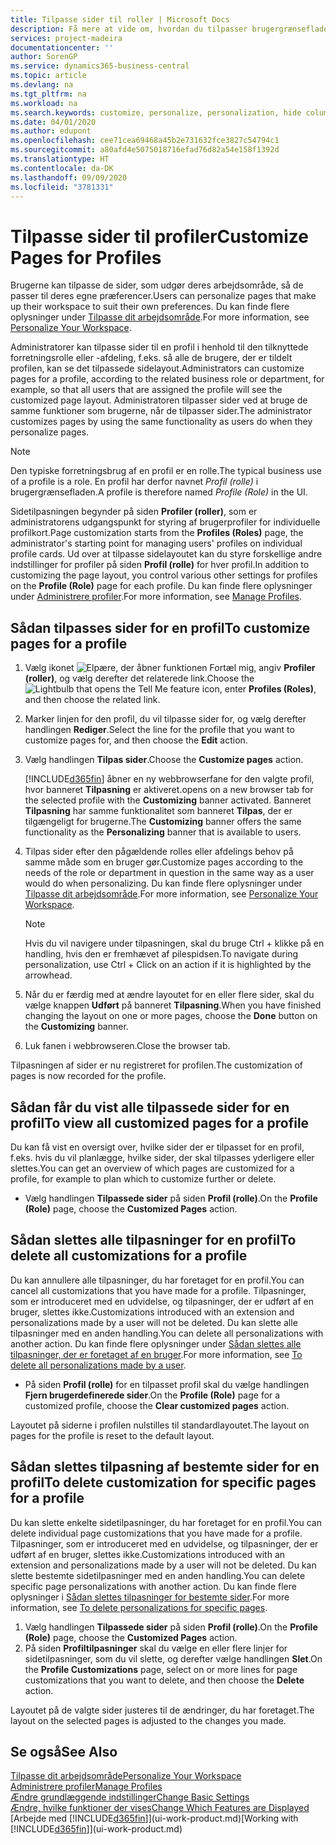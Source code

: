 ```yaml
---
title: Tilpasse sider til roller | Microsoft Docs
description: Få mere at vide om, hvordan du tilpasser brugergrænsefladen for en profil (rolle), så alle brugere, der har fået tildelt denne rolle, kan se et tilpasset arbejdsområde.
services: project-madeira
documentationcenter: ''
author: SorenGP
ms.service: dynamics365-business-central
ms.topic: article
ms.devlang: na
ms.tgt_pltfrm: na
ms.workload: na
ms.search.keywords: customize, personalize, personalization, hide columns, remove fields, move fields
ms.date: 04/01/2020
ms.author: edupont
ms.openlocfilehash: cee71cea69468a45b2e731632fce3827c54794c1
ms.sourcegitcommit: a80afd4e5075018716efad76d82a54e158f1392d
ms.translationtype: HT
ms.contentlocale: da-DK
ms.lasthandoff: 09/09/2020
ms.locfileid: "3781331"
---
```

# <a name="customize-pages-for-profiles"></a><span data-ttu-id="c98e3-103">Tilpasse sider til profiler</span><span class="sxs-lookup"><span data-stu-id="c98e3-103">Customize Pages for Profiles</span></span>
<span data-ttu-id="c98e3-104">Brugerne kan tilpasse de sider, som udgør deres arbejdsområde, så de passer til deres egne præferencer.</span><span class="sxs-lookup"><span data-stu-id="c98e3-104">Users can personalize pages that make up their workspace to suit their own preferences.</span></span> <span data-ttu-id="c98e3-105">Du kan finde flere oplysninger under [Tilpasse dit arbejdsområde](ui-personalization-user.md).</span><span class="sxs-lookup"><span data-stu-id="c98e3-105">For more information, see [Personalize Your Workspace](ui-personalization-user.md).</span></span>

<span data-ttu-id="c98e3-106">Administratorer kan tilpasse sider til en profil i henhold til den tilknyttede forretningsrolle eller -afdeling, f.eks. så alle de brugere, der er tildelt profilen, kan se det tilpassede sidelayout.</span><span class="sxs-lookup"><span data-stu-id="c98e3-106">Administrators can customize pages for a profile, according to the related business role or department, for example, so that all users that are assigned the profile will see the customized page layout.</span></span> <span data-ttu-id="c98e3-107">Administratoren tilpasser sider ved at bruge de samme funktioner som brugerne, når de tilpasser sider.</span><span class="sxs-lookup"><span data-stu-id="c98e3-107">The administrator customizes pages by using the same functionality as users do when they personalize pages.</span></span>

> [!NOTE]
> <span data-ttu-id="c98e3-108">Den typiske forretningsbrug af en profil er en rolle.</span><span class="sxs-lookup"><span data-stu-id="c98e3-108">The typical business use of a profile is a role.</span></span> <span data-ttu-id="c98e3-109">En profil har derfor navnet *Profil (rolle)* i brugergrænsefladen.</span><span class="sxs-lookup"><span data-stu-id="c98e3-109">A profile is therefore named *Profile (Role)* in the UI.</span></span>

<span data-ttu-id="c98e3-110">Sidetilpasningen begynder på siden **Profiler (roller)**, som er administratorens udgangspunkt for styring af brugerprofiler for individuelle profilkort.</span><span class="sxs-lookup"><span data-stu-id="c98e3-110">Page customization starts from the **Profiles (Roles)** page, the administrator's starting point for managing users' profiles on individual profile cards.</span></span> <span data-ttu-id="c98e3-111">Ud over at tilpasse sidelayoutet kan du styre forskellige andre indstillinger for profiler på siden **Profil (rolle)** for hver profil.</span><span class="sxs-lookup"><span data-stu-id="c98e3-111">In addition to customizing the page layout, you control various other settings for profiles on the **Profile (Role)** page for each profile.</span></span> <span data-ttu-id="c98e3-112">Du kan finde flere oplysninger under [Administrere profiler](admin-users-profiles-roles.md).</span><span class="sxs-lookup"><span data-stu-id="c98e3-112">For more information, see [Manage Profiles](admin-users-profiles-roles.md).</span></span>

## <a name="to-customize-pages-for-a-profile"></a><span data-ttu-id="c98e3-113">Sådan tilpasses sider for en profil</span><span class="sxs-lookup"><span data-stu-id="c98e3-113">To customize pages for a profile</span></span>
1. <span data-ttu-id="c98e3-114">Vælg ikonet ![Elpære, der åbner funktionen Fortæl mig](media/ui-search/search_small.png "Fortæl mig, hvad du vil foretage dig"), angiv **Profiler (roller)**, og vælg derefter det relaterede link.</span><span class="sxs-lookup"><span data-stu-id="c98e3-114">Choose the ![Lightbulb that opens the Tell Me feature](media/ui-search/search_small.png "Tell me what you want to do") icon, enter **Profiles (Roles)**, and then choose the related link.</span></span>
2. <span data-ttu-id="c98e3-115">Marker linjen for den profil, du vil tilpasse sider for, og vælg derefter handlingen **Rediger**.</span><span class="sxs-lookup"><span data-stu-id="c98e3-115">Select the line for the profile that you want to customize pages for, and then choose the **Edit** action.</span></span>
3. <span data-ttu-id="c98e3-116">Vælg handlingen **Tilpas sider**.</span><span class="sxs-lookup"><span data-stu-id="c98e3-116">Choose the **Customize pages** action.</span></span>

    [!INCLUDE[d365fin](includes/d365fin_md.md)] <span data-ttu-id="c98e3-117">åbner en ny webbrowserfane for den valgte profil, hvor banneret **Tilpasning** er aktiveret.</span><span class="sxs-lookup"><span data-stu-id="c98e3-117">opens on a new browser tab for the selected profile with the **Customizing** banner activated.</span></span> <span data-ttu-id="c98e3-118">Banneret **Tilpasning** har samme funktionalitet som banneret **Tilpas**, der er tilgængeligt for brugerne.</span><span class="sxs-lookup"><span data-stu-id="c98e3-118">The **Customizing** banner offers the same functionality as the **Personalizing** banner that is available to users.</span></span>

4. <span data-ttu-id="c98e3-119">Tilpas sider efter den pågældende rolles eller afdelings behov på samme måde som en bruger gør.</span><span class="sxs-lookup"><span data-stu-id="c98e3-119">Customize pages according to the needs of the role or department in question in the same way as a user would do when personalizing.</span></span> <span data-ttu-id="c98e3-120">Du kan finde flere oplysninger under [Tilpasse dit arbejdsområde](ui-personalization-user.md).</span><span class="sxs-lookup"><span data-stu-id="c98e3-120">For more information, see [Personalize Your Workspace](ui-personalization-user.md).</span></span>

    > [!NOTE]
    > <span data-ttu-id="c98e3-121">Hvis du vil navigere under tilpasningen, skal du bruge Ctrl + klikke på en handling, hvis den er fremhævet af pilespidsen.</span><span class="sxs-lookup"><span data-stu-id="c98e3-121">To navigate during personalization, use Ctrl + Click on an action if it is highlighted by the arrowhead.</span></span>

5. <span data-ttu-id="c98e3-122">Når du er færdig med at ændre layoutet for en eller flere sider, skal du vælge knappen **Udført** på banneret **Tilpasning**.</span><span class="sxs-lookup"><span data-stu-id="c98e3-122">When you have finished changing the layout on one or more pages, choose the **Done** button on the **Customizing** banner.</span></span>
6. <span data-ttu-id="c98e3-123">Luk fanen i webbrowseren.</span><span class="sxs-lookup"><span data-stu-id="c98e3-123">Close the browser tab.</span></span>

<span data-ttu-id="c98e3-124">Tilpasningen af sider er nu registreret for profilen.</span><span class="sxs-lookup"><span data-stu-id="c98e3-124">The customization of pages is now recorded for the profile.</span></span>

## <a name="to-view-all-customized-pages-for-a-profile"></a><span data-ttu-id="c98e3-125">Sådan får du vist alle tilpassede sider for en profil</span><span class="sxs-lookup"><span data-stu-id="c98e3-125">To view all customized pages for a profile</span></span>
<span data-ttu-id="c98e3-126">Du kan få vist en oversigt over, hvilke sider der er tilpasset for en profil, f.eks. hvis du vil planlægge, hvilke sider, der skal tilpasses yderligere eller slettes.</span><span class="sxs-lookup"><span data-stu-id="c98e3-126">You can get an overview of which pages are customized for a profile, for example to plan which to customize further or delete.</span></span>

- <span data-ttu-id="c98e3-127">Vælg handlingen **Tilpassede sider** på siden **Profil (rolle)**.</span><span class="sxs-lookup"><span data-stu-id="c98e3-127">On the **Profile (Role)** page, choose the **Customized Pages** action.</span></span>

## <a name="to-delete-all-customizations-for-a-profile"></a><span data-ttu-id="c98e3-128">Sådan slettes alle tilpasninger for en profil</span><span class="sxs-lookup"><span data-stu-id="c98e3-128">To delete all customizations for a profile</span></span>
<span data-ttu-id="c98e3-129">Du kan annullere alle tilpasninger, du har foretaget for en profil.</span><span class="sxs-lookup"><span data-stu-id="c98e3-129">You can cancel all customizations that you have made for a profile.</span></span> <span data-ttu-id="c98e3-130">Tilpasninger, som er introduceret med en udvidelse, og tilpasninger, der er udført af en bruger, slettes ikke.</span><span class="sxs-lookup"><span data-stu-id="c98e3-130">Customizations introduced with an extension and personalizations made by a user will not be deleted.</span></span> <span data-ttu-id="c98e3-131">Du kan slette alle tilpasninger med en anden handling.</span><span class="sxs-lookup"><span data-stu-id="c98e3-131">You can delete all personalizations with another action.</span></span> <span data-ttu-id="c98e3-132">Du kan finde flere oplysninger under [Sådan slettes alle tilpasninger, der er foretaget af en bruger](admin-users-profiles-roles.md#to-delete-all-personalizations-made-by-a-user).</span><span class="sxs-lookup"><span data-stu-id="c98e3-132">For more information, see [To delete all personalizations made by a user](admin-users-profiles-roles.md#to-delete-all-personalizations-made-by-a-user).</span></span>

- <span data-ttu-id="c98e3-133">På siden **Profil (rolle)** for en tilpasset profil skal du vælge handlingen **Fjern brugerdefinerede sider**.</span><span class="sxs-lookup"><span data-stu-id="c98e3-133">On the **Profile (Role)** page for a customized profile, choose the **Clear customized pages** action.</span></span>

<span data-ttu-id="c98e3-134">Layoutet på siderne i profilen nulstilles til standardlayoutet.</span><span class="sxs-lookup"><span data-stu-id="c98e3-134">The layout on pages for the profile is reset to the default layout.</span></span>  

## <a name="to-delete-customization-for-specific-pages-for-a-profile"></a><span data-ttu-id="c98e3-135">Sådan slettes tilpasning af bestemte sider for en profil</span><span class="sxs-lookup"><span data-stu-id="c98e3-135">To delete customization for specific pages for a profile</span></span>
<span data-ttu-id="c98e3-136">Du kan slette enkelte sidetilpasninger, du har foretaget for en profil.</span><span class="sxs-lookup"><span data-stu-id="c98e3-136">You can delete individual page customizations that you have made for a profile.</span></span> <span data-ttu-id="c98e3-137">Tilpasninger, som er introduceret med en udvidelse, og tilpasninger, der er udført af en bruger, slettes ikke.</span><span class="sxs-lookup"><span data-stu-id="c98e3-137">Customizations introduced with an extension and personalizations made by a user will not be deleted.</span></span> <span data-ttu-id="c98e3-138">Du kan slette bestemte sidetilpasninger med en anden handling.</span><span class="sxs-lookup"><span data-stu-id="c98e3-138">You can delete specific page personalizations with another action.</span></span> <span data-ttu-id="c98e3-139">Du kan finde flere oplysninger i [Sådan slettes tilpasninger for bestemte sider](admin-users-profiles-roles.md#to-delete-personalizations-for-specific-pages).</span><span class="sxs-lookup"><span data-stu-id="c98e3-139">For more information, see [To delete personalizations for specific pages](admin-users-profiles-roles.md#to-delete-personalizations-for-specific-pages).</span></span>

1. <span data-ttu-id="c98e3-140">Vælg handlingen **Tilpassede sider** på siden **Profil (rolle)**.</span><span class="sxs-lookup"><span data-stu-id="c98e3-140">On the **Profile (Role)** page, choose the **Customized Pages** action.</span></span>
2. <span data-ttu-id="c98e3-141">På siden **Profiltilpasninger** skal du vælge en eller flere linjer for sidetilpasninger, som du vil slette, og derefter vælge handlingen **Slet**.</span><span class="sxs-lookup"><span data-stu-id="c98e3-141">On the **Profile Customizations** page, select on or more lines for page customizations that you want to delete, and then choose the **Delete** action.</span></span>

<span data-ttu-id="c98e3-142">Layoutet på de valgte sider justeres til de ændringer, du har foretaget.</span><span class="sxs-lookup"><span data-stu-id="c98e3-142">The layout on the selected pages is adjusted to the changes you made.</span></span>

## <a name="see-also"></a><span data-ttu-id="c98e3-143">Se også</span><span class="sxs-lookup"><span data-stu-id="c98e3-143">See Also</span></span>
[<span data-ttu-id="c98e3-144">Tilpasse dit arbejdsområde</span><span class="sxs-lookup"><span data-stu-id="c98e3-144">Personalize Your Workspace</span></span>](ui-personalization-user.md)  
[<span data-ttu-id="c98e3-145">Administrere profiler</span><span class="sxs-lookup"><span data-stu-id="c98e3-145">Manage Profiles</span></span>](admin-users-profiles-roles.md)  
[<span data-ttu-id="c98e3-146">Ændre grundlæggende indstillinger</span><span class="sxs-lookup"><span data-stu-id="c98e3-146">Change Basic Settings</span></span>](ui-change-basic-settings.md)  
[<span data-ttu-id="c98e3-147">Ændre, hvilke funktioner der vises</span><span class="sxs-lookup"><span data-stu-id="c98e3-147">Change Which Features are Displayed</span></span>](ui-experiences.md)  
<span data-ttu-id="c98e3-148">[Arbejde med [!INCLUDE[d365fin](includes/d365fin_md.md)]](ui-work-product.md)</span><span class="sxs-lookup"><span data-stu-id="c98e3-148">[Working with [!INCLUDE[d365fin](includes/d365fin_md.md)]](ui-work-product.md)</span></span>  
